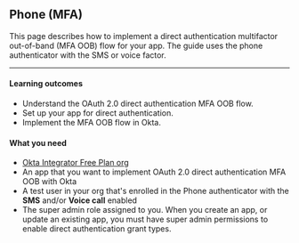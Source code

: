 ## Phone (MFA)

This page describes how to implement a direct authentication multifactor out-of-band (MFA OOB) flow for your app. The guide uses the phone authenticator with the SMS or voice factor.

---

#### Learning outcomes

* Understand the OAuth 2.0 direct authentication MFA OOB flow.
* Set up your app for direct authentication.
* Implement the MFA OOB flow in Okta.

#### What you need

* [Okta Integrator Free Plan org](https://developer.okta.com/signup)
* An app that you want to implement OAuth 2.0 direct authentication MFA OOB with Okta
* A test user in your org that's enrolled in the Phone authenticator with the **SMS** and/or **Voice call** enabled
* The super admin role assigned to you. When you create an app, or update an existing app, you must have super admin permissions to enable direct authentication grant types.

<ApiAmProdWarning />
